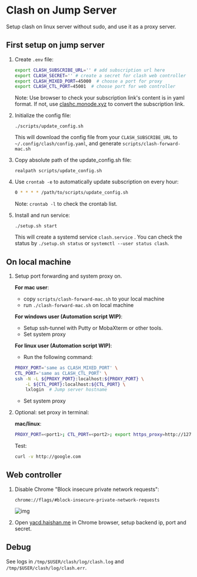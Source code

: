 # Clash on Jump Server

Setup clash on linux server without sudo, and use it as a proxy server.

## First setup on jump server

1. Create `.env` file:

   ```bash
   export CLASH_SUBSCRIBE_URL='' # add subscription url here
   export CLASH_SECRET='' # create a secret for clash web controller
   export CLASH_MIXED_PORT=45000  # choose a port for proxy
   export CLASH_CTL_PORT=45001  # choose port for web controller
   ```

   Note: Use browser to check your subscription link's content is in yaml format. If not, use [clashc.monode.xyz](https://clashc.monode.xyz) to convert the subscription link.

2. Initialize the config file:

   ```
   ./scripts/update_config.sh
   ```

   This will download the config file from your `CLASH_SUBSCRIBE_URL` to `~/.config/clash/config.yaml`, and generate `scripts/clash-forward-mac.sh`

3. Copy absolute path of the update_config.sh file:

   ```
   realpath scripts/update_config.sh
   ```

4. Use `crontab -e` to automatically update subscription on every hour:

   ```bash
   0 * * * * /path/to/scripts/update_config.sh
   ```

   Note: `crontab -l` to check the crontab list.

5. Install and run service:

   ```
   ./setup.sh start
   ```
   This will create a systemd service `clash.service` . You can check the status by `./setup.sh status` or `systemctl --user status clash`.

## On local machine

1. Setup port forwarding and system proxy on. 

   **For mac user**:
   - copy `scripts/clash-forward-mac.sh` to your local machine 
   - run `./clash-forward-mac.sh` on local machine

   **For windows user (Automation script WIP)**:
   - Setup ssh-tunnel with Putty or MobaXterm or other tools.
   - Set system proxy

   **For linux user (Automation script WIP)**:
   - Run the following command:
   ```bash
   PROXY_PORT='same as CLASH_MIXED_PORT' \
   CTL_PORT='same as CLASH_CTL_PORT' \
   ssh -N -L ${PROXY_PORT}:localhost:${PROXY_PORT} \
       -L ${CTL_PORT}:localhost:${CTL_PORT} \
       lxlogin  # Jump server hostname
   ```
   - Set system proxy

2. Optional: set proxy in terminal:

   **mac/linux**:
   ```bash
   PROXY_PORT=<port1>; CTL_PORT=<port2>; export https_proxy=http://127.0.0.1:${PROXY_PORT} http_proxy=http://127.0.0.1:${PROXY_PORT} all_proxy=socks5://127.0.0.1:${PROXY_PORT}
   ```

    Test:

    ```bash
    curl -v http://google.com
    ```

## Web controller

1. Disable Chrome "Block insecure private network requests":
   ```
   chrome://flags/#block-insecure-private-network-requests
   ```

   ![img](https://user-images.githubusercontent.com/38437979/136690045-a457f1c7-73da-40f0-b6a6-b76d82ec674a.png)

2. Open [yacd.haishan.me](https://yacd.haishan.me/) in Chrome browser, setup backend ip, port and secret.

## Debug

See logs in `/tmp/$USER/clash/log/clash.log` and `/tmp/$USER/clash/log/clash.err`.

